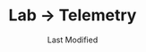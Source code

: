 ---
layout: telemetry.njk
title: Lab → Telemetry
date: Last Modified
intro: I'm experimenting with different ways to track how I spend my time; the results are below.
practice:
    - music:
        - date: 2021-01-01
          minutes: 205
          notes: Learning and documenting the controls of the Korg Volca Sample
        - date: 2021-01-02
          minutes: 85
          notes: Learning and documenting the controls of the Korg Volca Sample
        - date: 2021-01-03
          minutes: 15
          notes: Learning music theory
        - date: 2021-01-13
          minutes: 15
          notes: Documenting the controls of the Korg Volca Sample
        - date: 2021-01-14
          minutes: 10
          notes: Listening to previous recordings
        - date: 2021-01-15
          minutes: 30
          notes: Setting up gear and playing around
        - date: 2021-01-16
          minutes: 240
          notes: Recording with Microcosm and research for project
        - date: 2021-01-18
          minutes: 20
          notes: Researching PCM
        - date: 2021-01-19
          minutes: 45
          notes: Researching recording gear and recording samples
        - date: 2021-01-23
          minutes: 300
          notes: Recording samples
        - date: 2021-01-24
          minutes: 540
          notes: Recording samples
        - date: 2021-01-26
          minutes: 120
          notes: Recording samples
        - date: 2021-01-27
          minutes: 120
          notes: Recording samples
        - date: 2021-02-01
          minutes: 60
          notes: Exporting samples and planning music project
        - date: 2021-02-06
          minutes: 150
          notes: Recording music
    - coding:
        - date: 2021-01-01
          minutes: 200
          notes: Working on my website
        - date: 2021-01-02
          minutes: 200
          notes: Working on my website
        - date: 2021-01-02
          minutes: 50
          notes: Working on my website
        - date: 2021-01-05
          minutes: 35
          notes: Working on my website
        - date: 2021-01-06
          minutes: 5
          notes: Working on my website
        - date: 2021-01-07
          minutes: 30
          notes: Working on my website
        - date: 2021-01-08
          minutes: 10
          notes: Working on my website
        - date: 2021-01-09
          minutes: 55
          notes: Working on my website
        - date: 2021-01-10
          minutes: 10
          notes: Working on my website
        - date: 2021-01-12
          minutes: 5
          notes: Working on my website
        - date: 2021-01-17
          minutes: 240
          notes: Working on my website
        - date: 2021-01-18
          minutes: 60
          notes: Working on my website
        - date: 2021-01-25
          minutes: 180
          notes: Working on my website
        - date: 2021-01-30
          minutes: 60
          notes: Working on my website
        - date: 2021-02-06
          minutes: 60
          notes: Working on FEMICOM site redesign
        - date: 2021-02-13
          minutes: 15
          notes: Working on FEMICON site redesign
        - date: 2021-02-17
          minutes: 15
          notes: Working on FEMICOM site redesign
        - date: 2021-02-18
          minutes: 120
          notes: Working on FEMICOM site redesign
        - date: 2021-02-21
          minutes: 210
          notes: Working on FEMICOM site redesign
        - date: 2021-03-09
          minutes: 120
          notes: FEMICOM
        - date: 2021-03-10
          minutes: 240
          notes: FEMICOM
reading:
    - title: Design as Art
      author: Bruno Munari
      year: 1966
      progress:
        - date: 2021-01-01
          percent: 10
        - date: 2021-01-02
          percent: 17
        - date: 2021-01-04
          percent: 19
        - date: 2021-01-05
          percent: 24
        - date: 2021-01-06
          percent: 29
        - date: 2021-01-07
          percent: 51
        - date: 2021-01-08
          percent: 59
        - date: 2021-01-09
          percent: 100
    - title: Music Theory for Electronic Music Producers
      author: J. Anthony Allen
      year: 2018
      progress:
        - date: 2021-01-02
          percent: 7
        - date: 2021-01-03
          percent: 22
        - date: 2021-01-04
          percent: 30
        - date: 2021-01-05
          percent: 32
        - date: 2021-01-06
          percent: 33
        - date: 2021-01-09
          percent: 39
        - date: 2021-01-10
          percent: 43
        - date: 2021-01-12
          percent: 50
        - date: 2021-01-13
          percent: 51
        - date: 2021-01-15
          percent: 55
        - date: 2021-01-20
          percent: 58
        - date: 2021-01-23
          percent: 65
        - date: 2021-01-24
          percent: 70
        - date: 2021-01-31
          percent: 74
        - date: 2021-02-02
          percent: 100
    - title: The Curated Closet
      author: Anuschka Rees
      year: 2016
      progress:
        - date: 2021-01-11
          percent: 19
        - date: 2021-01-12
          percent: 22
        - date: 2021-01-20
          percent: 28
        - date: 2021-01-24
          percent: 31
        - date: 2021-01-25
          percent: 34
        - date: 2021-01-30
          percent: 38
        - date: 2021-02-02
          percent: 44
        - date: 2021-02-08
          percent: 54
        - date: 2021-02-11
          percent: 56
        - date: 2021-02-22
          percent: 61
        - date: 2021-03-03
          percent: 71
    - title: How to Be an Anticapitalist in the 21st Century
      author: Erik Olin Wright
      year: 2019
      progress:
        - date: 2021-02-02
          percent: 1
        - date: 2021-02-06
          percent: 2
        - date: 2021-02-17
          percent: 11
        - date: 2021-03-28
          percent: 19
    - title: How to Be an Artist
      author: Jerry Saltz
      year: 2020
      progress:
        - date: 2021-04-11
          percent: 48
placesofinterest:
    - name: The Alamo
      citystate: San Antonio, Texas
      date: 2021-03-05
walking:
  - date: 2021-01-01
    steps: 2474
    distancemiles: 1.02
  - date: 2021-01-02
    steps: 1691
    distancemiles: 0.7
  - date: 2021-01-03
    steps: 3724
    distancemiles: 1.54
  - date: 2021-01-04
    steps: 2328
    distancemiles: 0.96
  - date: 2021-01-05
    steps: 2117
    distancemiles: 0.87
  - date: 2021-01-06
    steps: 1445
    distancemiles: 0.6
  - date: 2021-01-07
    steps: 2412
    distancemiles: 1
  - date: 2021-01-08
    steps: 1295
    distancemiles: .54
  - date: 2021-01-09
    steps: 2063
    distancemiles: .85
  - date: 2021-01-10
    steps: 3055
    distancemiles: 1.26
  - date: 2021-01-11
    steps: 1689
    distancemiles: 0.7
  - date: 2021-01-12
    steps: 2008
    distancemiles: .83
  - date: 2021-01-13
    steps: 1720
    distancemiles: .71
  - date: 2021-01-14
    steps: 2861
    distancemiles: 1.18
  - date: 2021-01-15
    steps: 1967
    distancemiles: .81
  - date: 2021-01-16
    steps: 1405
    distancemiles: .58
  - date: 2021-01-17
    steps: 3186
    distancemiles: 1.32
  - date: 2021-01-18
    steps: 2254
    distancemiles: .93
  - date: 2021-01-19
    steps: 587
    distancemiles: .24
  - date: 2021-01-20
    steps: 1364
    distancemiles: .56
  - date: 2021-01-21
    steps: 2835
    distancemiles: 1.17
  - date: 2021-01-22
    steps: 1808
    distancemiles: .75
  - date: 2021-01-23
    steps: 1881
    distancemiles: .78
  - date: 2021-01-24
    steps: 2634
    distancemiles: 1.09
  - date: 2021-01-25
    steps: 1610
    distancemiles: .67
  - date: 2021-01-26
    steps: 1419
    distancemiles: .59
  - date: 2021-01-27
    steps: 341
    distancemiles: .14
  - date: 2021-01-28
    steps: 540
    distancemiles: .22
  - date: 2021-01-29
    steps: 2443
    distancemiles: 1.01
  - date: 2021-01-30
    steps: 1263
    distancemiles: .52
  - date: 2021-01-31
    steps: 2088
    distancemiles: .86
  - date: 2021-02-01
    steps: 3598
    distancemiles: 1.49
  - date: 2021-02-02
    steps: 1322
    distancemiles: .55
  - date: 2021-02-03
    steps: 2629
    distancemiles: 1.09
  - date: 2021-02-04
    steps: 1042
    distancemiles: .43
  - date: 2021-02-05
    steps: 1042
    distancemiles: .43
  - date: 2021-02-06
    steps: 1618
    distancemiles: .67
  - date: 2021-02-07
    steps: 2054
    distancemiles: .85
  - date: 2021-02-08
    steps: 3909
    distancemiles: 1.62
  - date: 2021-02-09
    steps: 2301
    distancemiles: .95
  - date: 2021-02-10
    steps: 4206
    distancemiles: 1.74
  - date: 2021-02-11
    steps: 1959
    distancemiles: .81
  - date: 2021-02-12
    steps: 1805
    distancemiles: .75
  - date: 2021-02-13
    steps: 1792
    distancemiles: .74
  - date: 2021-02-14
    steps: 1681
    distancemiles: .69
  - date: 2021-02-15
    steps: 2157
    distancemiles: .89
  - date: 2021-02-19
    steps: 1121
    distancemiles: .46
  - date: 2021-02-20
    steps: 1816
    distancemiles: .75
  - date: 2021-02-21
    steps: 2611
    distancemiles: 1.08
  - date: 2021-02-22
    steps: 3174
    distancemiles: 1.31
  - date: 2021-02-23
    steps: 3439
    distancemiles: 1.42
  - date: 2021-02-24
    steps: 3217
    distancemiles: 1.33
  - date: 2021-02-25
    steps: 2988
    distancemiles: 1.23
  - date: 2021-02-26
    steps: 2920
    distancemiles: 1.21
  - date: 2021-02-27
    steps: 3117
    distancemiles: 1.29
  - date: 2021-02-28
    steps: 2132
    distancemiles: .88
  - date: 2021-03-01
    steps: 2822
    distancemiles: 1.17
  - date: 2021-03-02
    steps: 3801
    distancemiles: 1.57
  - date: 2021-03-03
    steps: 4982
    distancemiles: 2.06
  - date: 2021-03-04
    steps: 3624
    distancemiles: 1.5
  - date: 2021-03-05
    steps: 6804
    distancemiles: 2.81
  - date: 2021-03-06
    steps: 1227
    distancemiles: .51
  - date: 2021-03-07
    steps: 3259
    distancemiles: 1.35
  - date: 2021-03-08
    steps: 2986
    distancemiles: 1.23
  - date: 2021-03-09
    steps: 2460
    distancemiles: 1.02
  - date: 2021-03-10
    steps: 1871
    distancemiles: .77
  - date: 2021-03-11
    steps: 771
    distancemiles: .32
  - date: 2021-03-12
    steps: 2020
    distancemiles: .83
  - date: 2021-03-13
    steps: 1138
    distancemiles: .47
  - date: 2021-03-14
    steps: 2982
    distancemiles: 1.23
  - date: 2021-03-15
    steps: 610
    distancemiles: .25
  - date: 2021-03-16
    steps: 960
    distancemiles: .4
  - date: 2021-03-17
    steps: 1200
    distancemiles: .5
  - date: 2021-03-18
    steps: 2886
    distancemiles: 1.19
  - date: 2021-03-19
    steps: 1500
    distancemiles: .62
  - date: 2021-03-20
    steps: 1089
    distancemiles: .45
  - date: 2021-03-21
    steps: 2946
    distancemiles: 1.22
  - date: 2021-03-22
    steps: 209
    distancemiles: 0.09
  - date: 2021-03-27
    steps: 209
    distancemiles: 0.09
  - date: 2021-03-28
    steps: 2396
    distancemiles: .99
  - date: 2021-03-29
    steps: 3224
    distancemiles: 1.33
  - date: 2021-03-30
    steps: 2424
    distancemiles: 1
  - date: 2021-03-31
    steps: 1951
    distancemiles: .81
  - date: 2021-04-01
    steps: 2887
    distancemiles: 1.19
  - date: 2021-04-02
    steps: 1677
    distancemiles: .69
  - date: 2021-04-03
    steps: 5002
    distancemiles: 2.07
  - date: 2021-04-04
    steps: 4329
    distancemiles: 1.79
  - date: 2021-04-05
    steps: 5460
    distancemiles: 2.26
  - date: 2021-04-06
    steps: 2183
    distancemiles: .9
  - date: 2021-04-07
    steps: 3254
    distancemiles: 1.34
  - date: 2021-04-08
    steps: 4100
    distancemiles: 1.69
  - date: 2021-04-09
    steps: 4879
    distancemiles: 2.02
  - date: 2021-04-10
    steps: 10326
    distancemiles: 4.27
  - date: 2021-04-11
    steps: 7528
    distancemiles: 3.11
weight:
  - date: 2021-01-01
    difflbs: 0
  - date: 2021-01-04
    difflbs: -0.2
  - date: 2021-01-05
    difflbs: -0.6
  - date: 2021-01-06
    difflbs: -1.4
  - date: 2021-01-07
    difflbs: -2
  - date: 2021-01-08
    difflbs: -1.2
  - date: 2021-01-09
    difflbs: -1.6
  - date: 2021-01-10
    difflbs: -1.2
  - date: 2021-01-11
    difflbs: -2
  - date: 2021-01-12
    difflbs: -2.2
  - date: 2021-01-13
    difflbs: -2.4
  - date: 2021-01-14
    difflbs: -1.8
  - date: 2021-01-15
    difflbs: -1.4
  - date: 2021-01-16
    difflbs: -1.6
  - date: 2021-01-17
    difflbs: -1.4
  - date: 2021-01-18
    difflbs: -1.4
  - date: 2021-01-19
    difflbs: -2.2
  - date: 2021-01-20
    difflbs: -1
  - date: 2021-01-21
    difflbs: -1.8
  - date: 2021-01-22
    difflbs: -2.8
  - date: 2021-01-23
    difflbs: -2.8
  - date: 2021-01-24
    difflbs: -2.8
  - date: 2021-01-25
    difflbs: -3
  - date: 2021-01-26
    difflbs: -2.4
  - date: 2021-01-27
    difflbs: -2.8
  - date: 2021-01-28
    difflbs: -2.4
  - date: 2021-01-30
    difflbs: -3.2
  - date: 2021-01-31
    difflbs: -1.6
  - date: 2021-02-01
    difflbs: -2.2
  - date: 2021-02-03
    difflbs: -3.4
  - date: 2021-02-05
    difflbs: -3.6
  - date: 2021-02-06
    difflbs: -3.8
  - date: 2021-02-07
    difflbs: -4.2
  - date: 2021-02-08
    difflbs: -4.2
  - date: 2021-02-09
    difflbs: -5
  - date: 2021-02-10
    difflbs: -5
  - date: 2021-02-11
    difflbs: -4
  - date: 2021-02-12
    difflbs: -4.2
  - date: 2021-02-13
    difflbs: -4
  - date: 2021-02-20
    difflbs: -1.2
  - date: 2021-02-21
    difflbs: -1.4
  - date: 2021-02-22
    difflbs: -3.4
  - date: 2021-02-23
    difflbs: -2.4
  - date: 2021-03-03
    difflbs: .6
  - date: 2021-03-07
    difflbs: -1.2
  - date: 2021-03-10
    difflbs: -2
---